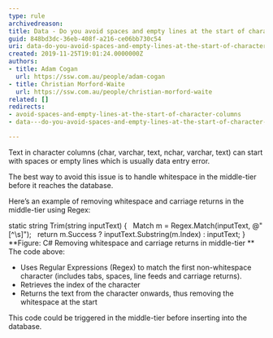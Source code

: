 ```yaml
---
type: rule
archivedreason: 
title: Data - Do you avoid spaces and empty lines at the start of character columns?
guid: 848bd3dc-36eb-408f-a216-ce06bb730c54
uri: data-do-you-avoid-spaces-and-empty-lines-at-the-start-of-character-columns
created: 2019-11-25T19:01:24.0000000Z
authors:
- title: Adam Cogan
  url: https://ssw.com.au/people/adam-cogan
- title: Christian Morford-Waite
  url: https://ssw.com.au/people/christian-morford-waite
related: []
redirects:
- avoid-spaces-and-empty-lines-at-the-start-of-character-columns
- data---do-you-avoid-spaces-and-empty-lines-at-the-start-of-character-columns

---
```


Text in character columns (char, varchar, text, nchar, varchar, text) can start with spaces or empty lines which is usually data entry error.

The best way to avoid this issue is to handle whitespace in the middle-tier before it reaches the database.

<!--endintro-->

Here’s an example of removing whitespace and carriage returns in the middle-tier using Regex:

static string Trim(string inputText)
{
  Match m = Regex.Match(inputText, @"[^\s]");
  return m.Success ? inputText.Substring(m.Index) : inputText;
}
 **Figure: C# Removing whitespace and carriage returns in middle-tier
** 
The code above:

* Uses Regular Expressions (Regex) to match the first non-whitespace character (includes tabs, spaces, line feeds and carriage returns).
* Retrieves the index of the character
* Returns the text from the character onwards, thus removing the whitespace at the start

This code could be triggered in the middle-tier before inserting into the database.
